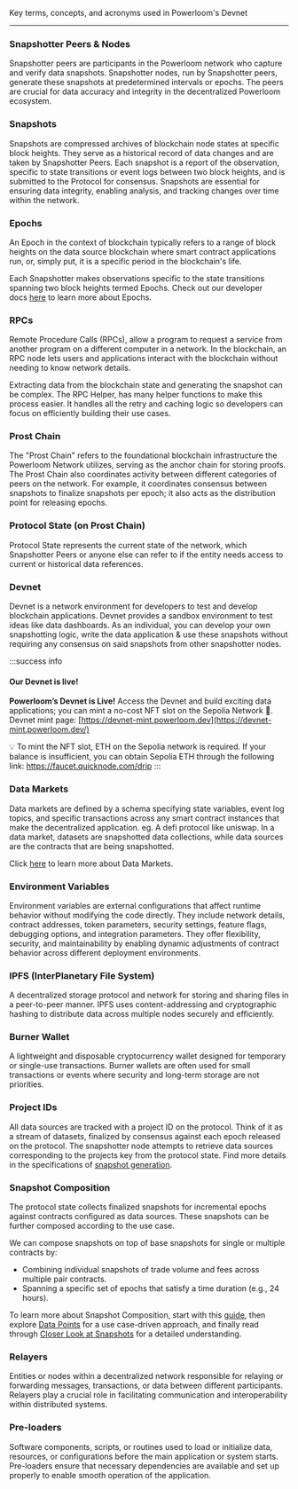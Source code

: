 Key terms, concepts, and acronyms used in Powerloom's Devnet

---

### Snapshotter Peers & Nodes

Snapshotter peers are participants in the Powerloom network who capture and verify data snapshots. Snapshotter nodes, run by Snapshotter peers, generate these snapshots at predetermined intervals or epochs. The peers are crucial for data accuracy and integrity in the decentralized Powerloom ecosystem.

### Snapshots

Snapshots are compressed archives of blockchain node states at specific block heights. They serve as a historical record of data changes and are taken by Snapshotter Peers. Each snapshot is a report of the observation, specific to state transitions or event logs between two block heights, and is submitted to the Protocol for consensus. Snapshots are essential for ensuring data integrity, enabling analysis, and tracking changes over time within the network.

### Epochs

An Epoch in the context of blockchain typically refers to a range of block heights on the data source blockchain where smart contract applications run, or, simply put, it is a specific period in the blockchain's life.

Each Snapshotter makes observations specific to the state transitions spanning two block heights termed Epochs. Check out our developer docs [here](https://docs.powerloom.io/docs/Protocol/Specifications/Epoch/) to learn more about Epochs.

### RPCs

Remote Procedure Calls (RPCs), allow a program to request a service from another program on a different computer in a network. In the blockchain, an RPC node lets users and applications interact with the blockchain without needing to know network details.

Extracting data from the blockchain state and generating the snapshot can be complex. The RPC Helper, has many helper functions to make this process easier. It handles all the retry and caching logic so developers can focus on efficiently building their use cases.

### Prost Chain

The "Prost Chain" refers to the foundational blockchain infrastructure the Powerloom Network utilizes, serving as the anchor chain for storing proofs. The Prost Chain also coordinates activity between different categories of peers on the network. For example, it coordinates consensus between snapshots to finalize snapshots per epoch; it also acts as the distribution point for releasing epochs.

### Protocol State (on Prost Chain)

Protocol State represents the current state of the network, which Snapshotter Peers or anyone else can refer to if the entity needs access to current or historical data references.

### Devnet
Devnet is a network environment for developers to test and develop blockchain applications. Devnet provides a sandbox environment to test ideas like data dashboards. As an individual, you can develop your own snapshotting logic, write the data application & use these snapshots without requiring any consensus on said snapshots from other snapshotter nodes.

:::success info
#### Our Devnet is live!
**Powerloom’s Devnet is Live!** Access the Devnet and build exciting data applications; you can mint a no-cost NFT slot on the Sepolia Network 🌟. Devnet mint page: [https://devnet-mint.powerloom.dev](https://devnet-mint.powerloom.dev/)

💡 To mint the NFT slot, ETH on the Sepolia network is required. If your balance is insufficient, you can obtain Sepolia ETH through the following link: https://faucet.quicknode.com/drip
:::

### Data Markets

Data markets are defined by a schema specifying state variables, event log topics, and specific transactions across any smart contract instances that make the decentralized application. eg. A defi protocol like uniswap. In a data market, datasets are snapshotted data collections, while data sources are the contracts that are being snapshotted.

Click [here](https://docs.powerloom.io/docs/Protocol/data-sources) to learn more about Data Markets.

### Environment Variables

Environment variables are external configurations that affect runtime behavior without modifying the code directly. They include network details, contract addresses, token parameters, security settings, feature flags, debugging options, and integration parameters. They offer flexibility, security, and maintainability by enabling dynamic adjustments of contract behavior across different deployment environments.

### IPFS (InterPlanetary File System) 
A decentralized storage protocol and network for storing and sharing files in a peer-to-peer manner. IPFS uses content-addressing and cryptographic hashing to distribute data across multiple nodes securely and efficiently.

### Burner Wallet

A lightweight and disposable cryptocurrency wallet designed for temporary or single-use transactions. Burner wallets are often used for small transactions or events where security and long-term storage are not priorities.

### Project IDs 

All data sources are tracked with a project ID on the protocol. Think of it as a stream of datasets, finalized by consensus against each epoch released on the protocol. The snapshotter node attempts to retrieve data sources corresponding to the projects key from the protocol state.
Find more details in the specifications of [snapshot generation](https://docs.powerloom.io/docs/protocol/specifications/snapshotter/snapshot-build#project-id-generation).

### Snapshot Composition

The protocol state collects finalized snapshots for incremental epochs against contracts configured as data sources. These snapshots can be further composed according to the use case. 

We can compose snapshots on top of base snapshots for single or multiple contracts by: 
- Combining individual snapshots of trade volume and fees across multiple pair contracts.
- Spanning a specific set of epochs that satisfy a time duration (e.g., 24 hours).

To learn more about Snapshot Composition, start with this [guide](https://docs.powerloom.io/docs/Protocol/data-composition), then explore [Data Points](https://docs.powerloom.io/docs/build-with-powerloom/use-cases/existing-implementations/uniswapv2-dashboard/data-points) for a use case-driven approach, and finally read through [Closer Look at Snapshots](https://docs.powerloom.io/docs/build-with-powerloom/use-cases/existing-implementations/uniswapv2-dashboard/closer-look-at-snapshots) for a detailed understanding. 

### Relayers
Entities or nodes within a decentralized network responsible for relaying or forwarding messages, transactions, or data between different participants. Relayers play a crucial role in facilitating communication and interoperability within distributed systems.

### Pre-loaders
Software components, scripts, or routines used to load or initialize data, resources, or configurations before the main application or system starts. Pre-loaders ensure that necessary dependencies are available and set up properly to enable smooth operation of the application.

